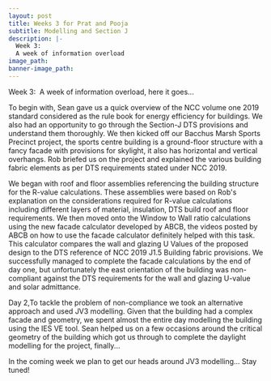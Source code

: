 ```yaml
---
layout: post
title: Weeks 3 for Prat and Pooja
subtitle: Modelling and Section J
description: |-
  Week 3:
  A week of information overload
image_path:
banner-image_path:
---
```

Week 3:&nbsp; A week of information overload, here it goes... &nbsp;

To begin with, Sean gave us a quick overview of the NCC volume one 2019 standard considered as the rule book for energy efficiency for buildings. We also had an opportunity to go through the Section-J DTS provisions and understand them thoroughly. We then kicked off our Bacchus Marsh Sports Precinct project, the sports centre building is a ground-floor structure with a fancy facade with provisions for skylight, it also has horizontal and vertical overhangs. Rob briefed us on the project and explained the various building fabric elements as per DTS requirements stated under NCC 2019.

We began with roof and floor assemblies referencing the building structure for the R-value calculations. These assemblies were based on Rob's explanation on the considerations required for R-value calculations including different layers of material, insulation, DTS build roof and floor requirements. We then moved onto the Window to Wall ratio calculations using the new facade calculator developed by ABCB, the videos posted by ABCB on how to use the facade calculator definitely helped with this task. This calculator compares the wall and glazing U Values of the proposed design to the DTS reference of NCC 2019 J1.5 Building fabric provisions. We successfully managed to complete the facade calculations by the end of day one, but unfortunately the east orientation of the building was non-compliant against the DTS requirements for the wall and glazing U-value and solar admittance.

Day 2,To tackle the problem of non-compliance we took an alternative approach and used JV3 modelling. Given that the building had a complex facade and geometry, we spent almost the entire day modelling the building using the IES VE tool. Sean helped us on a few occasions around the critical geometry of the building which got us through to complete the daylight modelling for the project, finally...

In the coming week we plan to get our heads around JV3 modelling... Stay tuned\!
